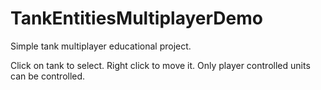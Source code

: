 # TankEntitiesMultiplayerDemo

Simple tank multiplayer educational project.

Click on tank to select. Right click to move it. Only player controlled units can be controlled.
